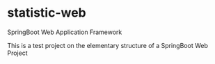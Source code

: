 # statistic-web
SpringBoot Web Application Framework

This is a test project on the elementary structure of a SpringBoot Web Project
